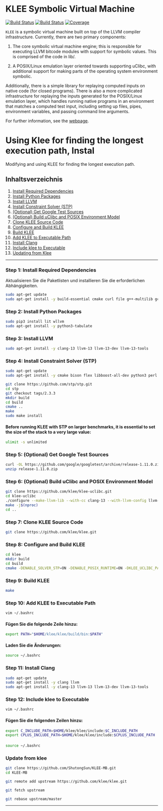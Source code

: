 KLEE Symbolic Virtual Machine
=============================

[![Build Status](https://github.com/klee/klee/workflows/CI/badge.svg)](https://github.com/klee/klee/actions?query=workflow%3ACI)
[![Build Status](https://api.cirrus-ci.com/github/klee/klee.svg)](https://cirrus-ci.com/github/klee/klee)
[![Coverage](https://codecov.io/gh/klee/klee/branch/master/graph/badge.svg)](https://codecov.io/gh/klee/klee)

`KLEE` is a symbolic virtual machine built on top of the LLVM compiler
infrastructure. Currently, there are two primary components:

  1. The core symbolic virtual machine engine; this is responsible for
     executing LLVM bitcode modules with support for symbolic
     values. This is comprised of the code in lib/.

  2. A POSIX/Linux emulation layer oriented towards supporting uClibc,
     with additional support for making parts of the operating system
     environment symbolic.

Additionally, there is a simple library for replaying computed inputs
on native code (for closed programs). There is also a more complicated
infrastructure for replaying the inputs generated for the POSIX/Linux
emulation layer, which handles running native programs in an
environment that matches a computed test input, including setting up
files, pipes, environment variables, and passing command line
arguments.

For further information, see the [webpage](https://klee-se.org/).



# Using Klee for finding the longest execution path, Instal

Modifying and using KLEE for finding the longest execution path.

## Inhaltsverzeichnis
1. [Install Required Dependencies](#step-1-install-required-dependencies)
2. [Install Python Packages](#step-2-install-python-packages)
3. [Install LLVM](#step-3-install-llvm)
4. [Install Constraint Solver (STP)](#step-4-install-constraint-solver-stp)
5. [(Optional) Get Google Test Sources](#step-5-optional-get-google-test-sources)
6. [(Optional) Build uClibc and POSIX Environment Model](#step-6-optional-build-uclibc-and-posix-environment-model)
7. [Clone KLEE Source Code](#step-7-clone-klee-source-code)
8. [Configure and Build KLEE](#step-8-configure-and-build-klee)
9. [Build KLEE](#step-9-build-klee)
10. [Add KLEE to Executable Path](#step-10-add-klee-to-executable-path)
11. [Install Clang](#step-11-install-clang)
12. [Include klee to Executable](#step-12-include-klee-to-executable)
13. [Updating from Klee](#update-from-klee)
---

### Step 1: Install Required Dependencies

Aktualisieren Sie die Paketlisten und installieren Sie die erforderlichen Abhängigkeiten.

```bash
sudo apt-get update
sudo apt-get install -y build-essential cmake curl file g++-multilib gcc-multilib git libcap-dev libgoogle-perftools-dev libncurses5-dev libsqlite3-dev libtcmalloc-minimal4 python3-pip unzip graphviz doxygen
```

### Step 2: Install Python Packages
```bash
sudo pip3 install lit wllvm
sudo apt-get install -y python3-tabulate

```

### Step 3: Install LLVM 
```bash
sudo apt-get install -y clang-13 llvm-13 llvm-13-dev llvm-13-tools
```

### Step 4: Install Constraint Solver (STP) 
```bash
sudo apt-get update
sudo apt-get install -y cmake bison flex libboost-all-dev python3 perl zlib1g-dev minisat python3-pip

git clone https://github.com/stp/stp.git
cd stp
git checkout tags/2.3.3
mkdir build
cd build
cmake ..
make
sudo make install
```

#### Before running KLEE with STP on larger benchmarks, it is essential to set the size of the stack to a very large value: 
```bash
ulimit -s unlimited
```

### Step 5: (Optional) Get Google Test Sources 
```bash
curl -OL https://github.com/google/googletest/archive/release-1.11.0.zip
unzip release-1.11.0.zip
```

### Step 6: (Optional) Build uClibc and POSIX Environment Model
```bash
git clone https://github.com/klee/klee-uclibc.git
cd klee-uclibc
./configure --make-llvm-lib --with-cc clang-13 --with-llvm-config llvm-config-13
make -j$(nproc)
cd ..
```

### Step 7: Clone KLEE Source Code 
```bash
git clone https://github.com/klee/klee.git
```

### Step 8: Configure and Build KLEE 
```bash
cd klee
mkdir build
cd build
cmake -DENABLE_SOLVER_STP=ON -DENABLE_POSIX_RUNTIME=ON -DKLEE_UCLIBC_PATH=../../klee-uclibc -DENABLE_UNIT_TESTS=ON -DGTEST_SRC_DIR=../../googletest-release-1.11.0 ..
```

### Step 9: Build KLEE 
```bash
make
```

### Step 10: Add KLEE to Executable Path 
```bash
vim ~/.bashrc
```

#### Fügen Sie die folgende Zeile hinzu:
```bash
export PATH="$HOME/klee/klee/build/bin:$PATH"
```

#### Laden Sie die Änderungen:
```bash
source ~/.bashrc
```

### Step 11: Install Clang 
```bash
sudo apt-get update
sudo apt-get install -y clang llvm
sudo apt-get install -y clang-13 llvm-13 llvm-13-dev llvm-13-tools
```

### Step 12: Include klee to Executable 
```bash
vim ~/.bashrc
```

#### Fügen Sie die folgenden Zeilen hinzu:
```bash
export C_INCLUDE_PATH=$HOME/klee/klee/include:$C_INCLUDE_PATH
export CPLUS_INCLUDE_PATH=$HOME/klee/klee/include:$CPLUS_INCLUDE_PATH
```

####
```bash
source ~/.bashrc
```


### Update from klee
```bash
git clone https://github.com/ShutongSun/KLEE-MB.git
cd KLEE-MB

git remote add upstream https://github.com/klee/klee.git

git fetch upstream

git rebase upstream/master


```


---
